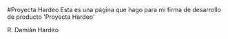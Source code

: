 #Proyecta Hardeo
Esta es una página que hago para mi firma de desarrollo de producto 'Proyecta Hardeo'

R. Damián Hardeo

